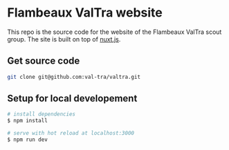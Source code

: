 # Flambeaux ValTra website

This repo is the source code for the website of the Flambeaux ValTra scout group.
The site is built on top of [nuxt.js](nuxtjs.org).

## Get source code

```bash
git clone git@github.com:val-tra/valtra.git
```

## Setup for local developement

```bash
# install dependencies
$ npm install

# serve with hot reload at localhost:3000
$ npm run dev
```
